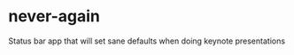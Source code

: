never-again
===========

Status bar app that will set sane defaults when doing keynote presentations
